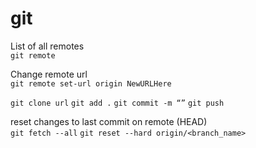 # git
List of all remotes \
`git remote`

Change remote url \
`git remote set-url origin NewURLHere`

`git clone url`
`git add .`
`git commit -m “”`
`git push`

reset changes to last commit on remote (HEAD) \
`git fetch --all`
`git reset --hard origin/<branch_name>`
